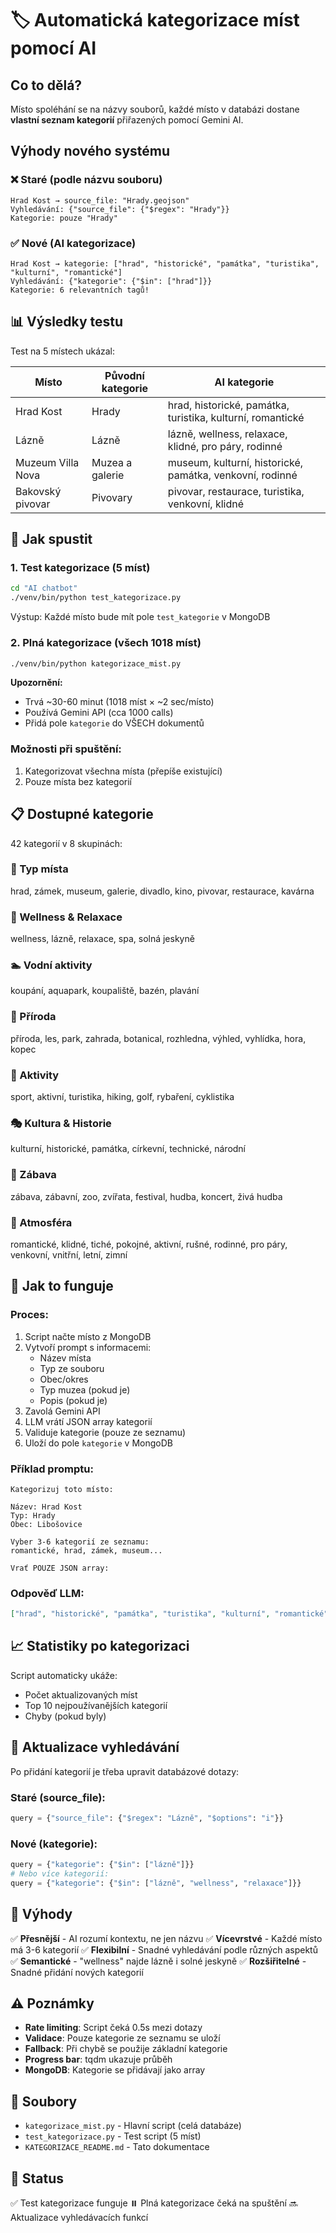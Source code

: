 # 🏷️ Automatická kategorizace míst pomocí AI

## Co to dělá?

Místo spoléhání se na názvy souborů, každé místo v databázi dostane **vlastní seznam kategorií** přiřazených pomocí Gemini AI.

## Výhody nového systému

### ❌ Staré (podle názvu souboru)
```
Hrad Kost → source_file: "Hrady.geojson"
Vyhledávání: {"source_file": {"$regex": "Hrady"}}
Kategorie: pouze "Hrady"
```

### ✅ Nové (AI kategorizace)
```
Hrad Kost → kategorie: ["hrad", "historické", "památka", "turistika", "kulturní", "romantické"]
Vyhledávání: {"kategorie": {"$in": ["hrad"]}}
Kategorie: 6 relevantních tagů!
```

## 📊 Výsledky testu

Test na 5 místech ukázal:

| Místo | Původní kategorie | AI kategorie |
|-------|------------------|--------------|
| Hrad Kost | Hrady | hrad, historické, památka, turistika, kulturní, romantické |
| Lázně | Lázně | lázně, wellness, relaxace, klidné, pro páry, rodinné |
| Muzeum Villa Nova | Muzea a galerie | museum, kulturní, historické, památka, venkovní, rodinné |
| Bakovský pivovar | Pivovary | pivovar, restaurace, turistika, venkovní, klidné |

## 🚀 Jak spustit

### 1. Test kategorizace (5 míst)
```bash
cd "AI chatbot"
./venv/bin/python test_kategorizace.py
```

Výstup: Každé místo bude mít pole `test_kategorie` v MongoDB

### 2. Plná kategorizace (všech 1018 míst)
```bash
./venv/bin/python kategorizace_mist.py
```

**Upozornění:** 
- Trvá ~30-60 minut (1018 míst × ~2 sec/místo)
- Používá Gemini API (cca 1000 calls)
- Přidá pole `kategorie` do VŠECH dokumentů

### Možnosti při spuštění:
1. Kategorizovat všechna místa (přepíše existující)
2. Pouze místa bez kategorií

## 📋 Dostupné kategorie

42 kategorií v 8 skupinách:

### 🏰 Typ místa
hrad, zámek, museum, galerie, divadlo, kino, pivovar, restaurace, kavárna

### 💆 Wellness & Relaxace
wellness, lázně, relaxace, spa, solná jeskyně

### 🏊 Vodní aktivity
koupání, aquapark, koupaliště, bazén, plavání

### 🌳 Příroda
příroda, les, park, zahrada, botanical, rozhledna, výhled, vyhlídka, hora, kopec

### 🏃 Aktivity
sport, aktivní, turistika, hiking, golf, rybaření, cyklistika

### 🎭 Kultura & Historie
kulturní, historické, památka, církevní, technické, národní

### 🎉 Zábava
zábava, zábavní, zoo, zvířata, festival, hudba, koncert, živá hudba

### 🎯 Atmosféra
romantické, klidné, tiché, pokojné, aktivní, rušné, rodinné, pro páry, venkovní, vnitřní, letní, zimní

## 🔧 Jak to funguje

### Proces:
1. Script načte místo z MongoDB
2. Vytvoří prompt s informacemi:
   - Název místa
   - Typ ze souboru
   - Obec/okres
   - Typ muzea (pokud je)
   - Popis (pokud je)
3. Zavolá Gemini API
4. LLM vrátí JSON array kategorií
5. Validuje kategorie (pouze ze seznamu)
6. Uloží do pole `kategorie` v MongoDB

### Příklad promptu:
```
Kategorizuj toto místo:

Název: Hrad Kost
Typ: Hrady
Obec: Libošovice

Vyber 3-6 kategorií ze seznamu:
romantické, hrad, zámek, museum...

Vrať POUZE JSON array:
```

### Odpověď LLM:
```json
["hrad", "historické", "památka", "turistika", "kulturní", "romantické"]
```

## 📈 Statistiky po kategorizaci

Script automaticky ukáže:
- Počet aktualizovaných míst
- Top 10 nejpoužívanějších kategorií
- Chyby (pokud byly)

## 🔄 Aktualizace vyhledávání

Po přidání kategorií je třeba upravit databázové dotazy:

### Staré (source_file):
```python
query = {"source_file": {"$regex": "Lázně", "$options": "i"}}
```

### Nové (kategorie):
```python
query = {"kategorie": {"$in": ["lázně"]}}
# Nebo více kategorií:
query = {"kategorie": {"$in": ["lázně", "wellness", "relaxace"]}}
```

## 🎯 Výhody

✅ **Přesnější** - AI rozumí kontextu, ne jen názvu
✅ **Vícevrstvé** - Každé místo má 3-6 kategorií
✅ **Flexibilní** - Snadné vyhledávání podle různých aspektů
✅ **Semantické** - "wellness" najde lázně i solné jeskyně
✅ **Rozšiřitelné** - Snadné přidání nových kategorií

## ⚠️ Poznámky

- **Rate limiting**: Script čeká 0.5s mezi dotazy
- **Validace**: Pouze kategorie ze seznamu se uloží
- **Fallback**: Při chybě se použije základní kategorie
- **Progress bar**: tqdm ukazuje průběh
- **MongoDB**: Kategorie se přidávají jako array

## 📝 Soubory

- `kategorizace_mist.py` - Hlavní script (celá databáze)
- `test_kategorizace.py` - Test script (5 míst)
- `KATEGORIZACE_README.md` - Tato dokumentace

## 🚦 Status

✅ Test kategorizace funguje
⏸️ Plná kategorizace čeká na spuštění
🔜 Aktualizace vyhledávacích funkcí

